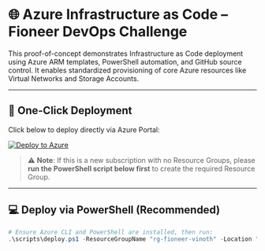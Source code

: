 # 🌐 Azure Infrastructure as Code – Fioneer DevOps Challenge

This proof-of-concept  demonstrates Infrastructure as Code deployment using Azure ARM templates, PowerShell automation, and GitHub source control. It enables standardized provisioning of core Azure resources like Virtual Networks and Storage Accounts.

---

## 🚀 One-Click Deployment

Click below to deploy directly via Azure Portal:

[![Deploy to Azure](https://aka.ms/deploytoazurebutton)](https://portal.azure.com/#create/Microsoft.Template/uri/https%3A%2F%2Fraw.githubusercontent.com%2Fvinoji2005%2Ffioneer-azure-iac-poc%2Fmain%2Ftemplates%2FmainTemplate.json)

> ⚠️ **Note**: If this is a new subscription with no Resource Groups, please **run the PowerShell script below first** to create the required Resource Group.

---

## 💻 Deploy via PowerShell (Recommended)

```powershell
# Ensure Azure CLI and PowerShell are installed, then run:
.\scripts\deploy.ps1 -ResourceGroupName "rg-fioneer-vinoth" -Location "eastus"
